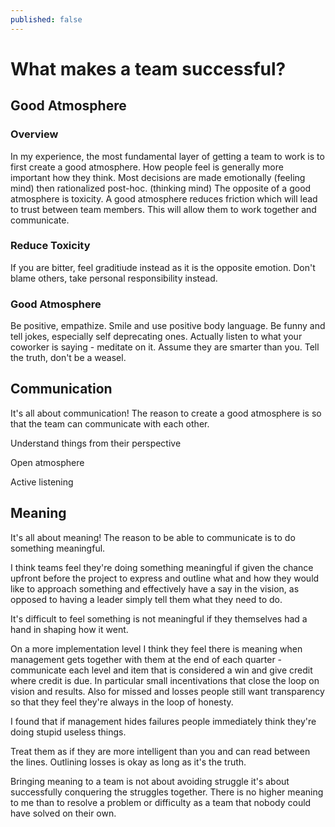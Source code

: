 ```yaml
---
published: false
---
```

# What makes a team successful?

## Good Atmosphere

### Overview
In my experience, the most fundamental layer of getting a team to work is to first create a good atmosphere. How people feel is generally more important how they think. Most decisions are made emotionally (feeling mind) then rationalized post-hoc. (thinking mind) The opposite of a good atmosphere is toxicity. A good atmosphere reduces friction which will lead to trust between team members. This will allow them to work together and communicate.

### Reduce Toxicity
If you are bitter, feel graditiude instead as it is the opposite emotion.
Don't blame others, take personal responsibility instead.

### Good Atmosphere
Be positive, empathize.
Smile and use positive body language.
Be funny and tell jokes, especially self deprecating ones.
Actually listen to what your coworker is saying - meditate on it. Assume they are smarter than you.
Tell the truth, don't be a weasel.

## Communication
It's all about communication! The reason to create a good atmosphere is so that the team can communicate with each other.

Understand things from their perspective

Open atmosphere

Active listening

## Meaning
It's all about meaning! The reason to be able to communicate is to do something meaningful.

I think teams feel they're doing something meaningful if given the chance upfront before the project to express and outline what and how they would like to approach something and effectively have a say in the vision, as opposed to having a leader simply tell them what they need to do.

It's difficult to feel something is not meaningful if they themselves had a hand in shaping how it went.

On a more implementation level I think they feel there is meaning when management gets together with them at the end of each quarter - communicate each level and item that is considered a win and give credit where credit is due. In particular small incentivations that close the loop on vision and results. Also for missed and losses people still want transparency so that they feel they're always in the loop of honesty.

I found that if management hides failures people immediately think they're doing stupid useless things.

Treat them as if they are more intelligent than you and can read between the lines. Outlining losses is okay as long as it's the truth.

Bringing meaning to a team is not about avoiding struggle it's about successfully conquering the struggles together. There is no higher meaning to me than to resolve a problem or difficulty as a team that nobody could have solved on their own.
